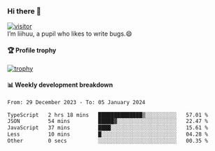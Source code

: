 ### Hi there 👋
[![visitor](https://visitor-badge.glitch.me/badge?page_id=liihuu&right_color=blue)](https://github.com/liihuu)<br>
I’m liihuu, a pupil who likes to write bugs.😄


#### 🏆 Profile trophy
[![trophy](https://github-profile-trophy.vercel.app?username=liihuu&margin-w=16&margin-h=16&rank=-C,-B)](https://github.com/liihuu)


#### 📊 Weekly development breakdown
<!--START_SECTION:waka-->

```txt
From: 29 December 2023 - To: 05 January 2024

TypeScript   2 hrs 18 mins   ██████████████▒░░░░░░░░░░   57.01 %
JSON         54 mins         █████▓░░░░░░░░░░░░░░░░░░░   22.47 %
JavaScript   37 mins         ████░░░░░░░░░░░░░░░░░░░░░   15.61 %
Less         10 mins         █░░░░░░░░░░░░░░░░░░░░░░░░   04.28 %
Other        0 secs          ░░░░░░░░░░░░░░░░░░░░░░░░░   00.35 %
```

<!--END_SECTION:waka-->

<!--
**liihuu/liihuu** is a ✨ _special_ ✨ repository because its `README.md` (this file) appears on your GitHub profile.

Here are some ideas to get you started:

- 🔭 I’m currently working on ...
- 🌱 I’m currently learning ...
- 👯 I’m looking to collaborate on ...
- 🤔 I’m looking for help with ...
- 💬 Ask me about ...
- 📫 How to reach me: ...
- 😄 Pronouns: ...
- ⚡ Fun fact: ...
-->
